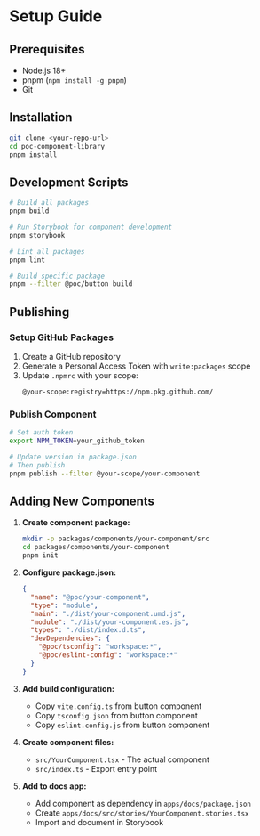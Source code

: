 # Setup Guide

## Prerequisites

- Node.js 18+
- pnpm (`npm install -g pnpm`)
- Git

## Installation

```bash
git clone <your-repo-url>
cd poc-component-library
pnpm install
```

## Development Scripts

```bash
# Build all packages
pnpm build

# Run Storybook for component development
pnpm storybook

# Lint all packages
pnpm lint

# Build specific package
pnpm --filter @poc/button build
```

## Publishing

### Setup GitHub Packages

1. Create a GitHub repository
2. Generate a Personal Access Token with `write:packages` scope
3. Update `.npmrc` with your scope:
   ```
   @your-scope:registry=https://npm.pkg.github.com/
   ```

### Publish Component

```bash
# Set auth token
export NPM_TOKEN=your_github_token

# Update version in package.json
# Then publish
pnpm publish --filter @your-scope/your-component
```

## Adding New Components

1. **Create component package:**

   ```bash
   mkdir -p packages/components/your-component/src
   cd packages/components/your-component
   pnpm init
   ```

2. **Configure package.json:**

   ```json
   {
     "name": "@poc/your-component",
     "type": "module",
     "main": "./dist/your-component.umd.js",
     "module": "./dist/your-component.es.js",
     "types": "./dist/index.d.ts",
     "devDependencies": {
       "@poc/tsconfig": "workspace:*",
       "@poc/eslint-config": "workspace:*"
     }
   }
   ```

3. **Add build configuration:**

   - Copy `vite.config.ts` from button component
   - Copy `tsconfig.json` from button component
   - Copy `eslint.config.js` from button component

4. **Create component files:**

   - `src/YourComponent.tsx` - The actual component
   - `src/index.ts` - Export entry point

5. **Add to docs app:**
   - Add component as dependency in `apps/docs/package.json`
   - Create `apps/docs/src/stories/YourComponent.stories.tsx`
   - Import and document in Storybook 